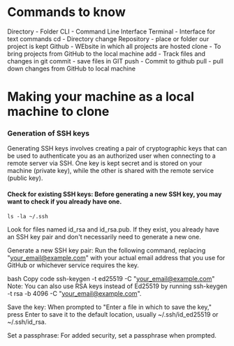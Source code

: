 # Commands to know
Directory - Folder
CLI - Command Line Interface
Terminal - Interface for text commands
cd - Directory change
Repository - place or folder our project is kept
Github - WEbsite in which all projects are hosted
clone - To bring projects from GitHub to the local machine
add - Track files and changes in git
commit - save files in GIT
push - Commit to github
pull - pull down changes from GitHub to local machine

# Making your machine as a local machine to clone

### Generation of SSH keys 
Generating SSH keys involves creating a pair of cryptographic keys that can be used to authenticate you as an authorized user when connecting to a remote server via SSH. One key is kept secret and is stored on your machine (private key), while the other is shared with the remote service (public key).

#### Check for existing SSH keys: Before generating a new SSH key, you may want to check if you already have one.
``` GIT
ls -la ~/.ssh
```

Look for files named id_rsa and id_rsa.pub. If they exist, you already have an SSH key pair and don't necessarily need to generate a new one.

Generate a new SSH key pair: Run the following command, replacing "your_email@example.com" with your actual email address that you use for GitHub or whichever service requires the key.

bash
Copy code
ssh-keygen -t ed25519 -C "your_email@example.com"
Note: You can also use RSA keys instead of Ed25519 by running ssh-keygen -t rsa -b 4096 -C "your_email@example.com".

Save the key: When prompted to "Enter a file in which to save the key," press Enter to save it to the default location, usually ~/.ssh/id_ed25519 or ~/.ssh/id_rsa.

Set a passphrase: For added security, set a passphrase when prompted.
